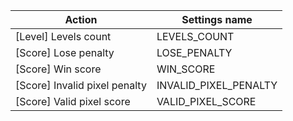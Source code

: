 | Action | Settings name |
|--------|---------------|
| [Level] Levels count | LEVELS_COUNT |
| [Score] Lose penalty | LOSE_PENALTY |
| [Score] Win score | WIN_SCORE |
| [Score] Invalid pixel penalty | INVALID_PIXEL_PENALTY |
| [Score] Valid pixel score | VALID_PIXEL_SCORE |

